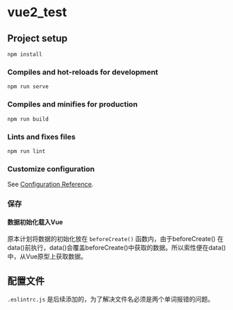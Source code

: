 # vue2_test

## Project setup
```
npm install
```

### Compiles and hot-reloads for development
```
npm run serve
```

### Compiles and minifies for production
```
npm run build
```

### Lints and fixes files
```
npm run lint
```

### Customize configuration
See [Configuration Reference](https://cli.vuejs.org/config/).


### 保存

#### 数据初始化载入Vue

原本计划将数据的初始化放在 `beforeCreate()` 函数内，由于beforeCreate() 在data()前执行，data()会覆盖beforeCreate()中获取的数据。所以索性便在data()中，从Vue原型上获取数据。

## 配置文件

`.eslintrc.js` 是后续添加的，为了解决文件名必须是两个单词报错的问题。